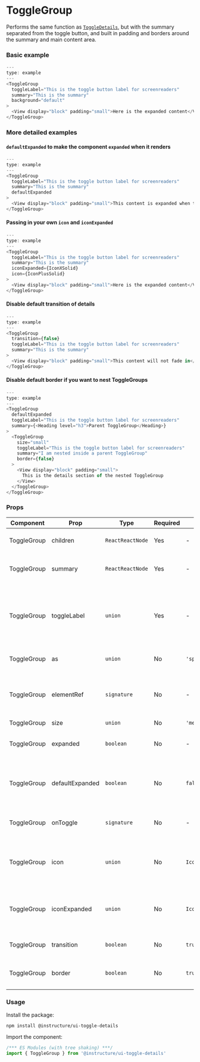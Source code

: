 # ToggleGroup


Performs the same function as [`ToggleDetails`](#ToggleDetails), but with the summary separated from the
toggle button, and built in padding and borders around the summary and main content area.

### Basic example

```javascript
---
type: example
---
<ToggleGroup
  toggleLabel="This is the toggle button label for screenreaders"
  summary="This is the summary"
  background="default"
>
  <View display="block" padding="small">Here is the expanded content</View>
</ToggleGroup>
```

### More detailed examples

#### `defaultExpanded` to make the component `expanded` when it renders

```javascript
---
type: example
---
<ToggleGroup
  toggleLabel="This is the toggle button label for screenreaders"
  summary="This is the summary"
  defaultExpanded
>
  <View display="block" padding="small">This content is expanded when the component renders</View>
</ToggleGroup>
```

#### Passing in your own `icon` and `iconExpanded`

```javascript
---
type: example
---
<ToggleGroup
  toggleLabel="This is the toggle button label for screenreaders"
  summary="This is the summary"
  iconExpanded={IconXSolid}
  icon={IconPlusSolid}
>
  <View display="block" padding="small">Here is the expanded content</View>
</ToggleGroup>
```

#### Disable default transition of details

```javascript
---
type: example
---
<ToggleGroup
  transition={false}
  toggleLabel="This is the toggle button label for screenreaders"
  summary="This is the summary"
>
  <View display="block" padding="small">This content will not fade in</View>
</ToggleGroup>
```

#### Disable default border if you want to nest ToggleGroups

```javascript
---
type: example
---
<ToggleGroup
  defaultExpanded
  toggleLabel="This is the toggle button label for screenreaders"
  summary={<Heading level="h3">Parent ToggleGroup</Heading>}
>
  <ToggleGroup
    size="small"
    toggleLabel="This is the toggle button label for screenreaders"
    summary="I am nested inside a parent ToggleGroup"
    border={false}
  >
    <View display="block" padding="small">
      This is the details section of the nested ToggleGroup
    </View>
  </ToggleGroup>
</ToggleGroup>
```


### Props

| Component | Prop | Type | Required | Default | Description |
|-----------|------|------|----------|---------|-------------|
| ToggleGroup | children | `ReactReactNode` | Yes | - | the content to show and hide |
| ToggleGroup | summary | `ReactReactNode` | Yes | - | the content area next to the toggle button |
| ToggleGroup | toggleLabel | `union` | Yes | - | provides a screenreader label for the toggle button (takes `expanded` as an argument if a function) |
| ToggleGroup | as | `union` | No | `'span'` | the element type to render as |
| ToggleGroup | elementRef | `signature` | No | - | provides a reference to the underlying html root element |
| ToggleGroup | size | `union` | No | `'medium'` |  |
| ToggleGroup | expanded | `boolean` | No | - | Whether the content is expanded or hidden |
| ToggleGroup | defaultExpanded | `boolean` | No | `false` | Whether the content is initially expanded or hidden (uncontrolled) |
| ToggleGroup | onToggle | `signature` | No | - | Fired when the content display is toggled |
| ToggleGroup | icon | `union` | No | `IconArrowOpenEndSolid` | The icon displayed in the toggle button when the content is hidden |
| ToggleGroup | iconExpanded | `union` | No | `IconArrowOpenDownSolid` | The icon displayed in the toggle button when the content is showing |
| ToggleGroup | transition | `boolean` | No | `true` | Transition content into view |
| ToggleGroup | border | `boolean` | No | `true` | Toggle the border around the component |

### Usage

Install the package:

```shell
npm install @instructure/ui-toggle-details
```

Import the component:

```javascript
/*** ES Modules (with tree shaking) ***/
import { ToggleGroup } from '@instructure/ui-toggle-details'
```

